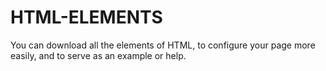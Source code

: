 # HTML-ELEMENTS
 You can download all the elements of HTML, to configure your page more easily, and to serve as an example or help.
